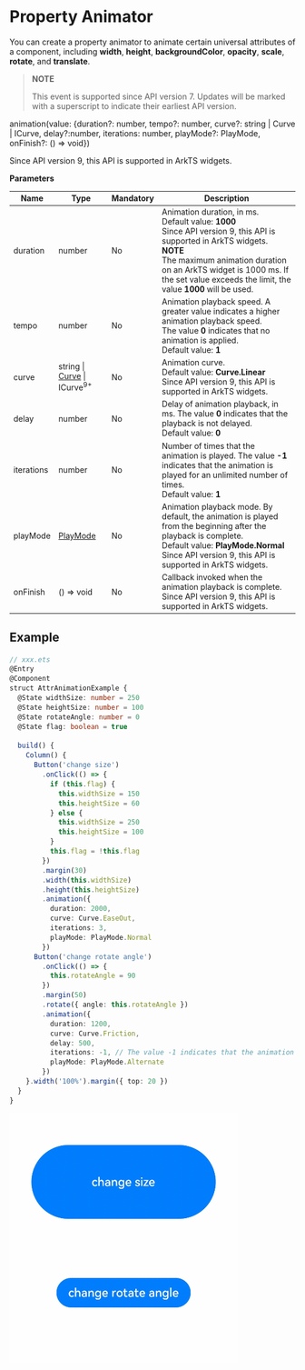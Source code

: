 # Property Animator

You can create a property animator to animate certain universal attributes of a component, including **width**, **height**, **backgroundColor**, **opacity**, **scale**, **rotate**, and **translate**.

> **NOTE**
>
> This event is supported since API version 7. Updates will be marked with a superscript to indicate their earliest API version.

animation(value: {duration?: number, tempo?: number, curve?: string | Curve | ICurve, delay?:number, iterations: number, playMode?: PlayMode, onFinish?: () => void})

Since API version 9, this API is supported in ArkTS widgets.

**Parameters**

| Name        | Type                                      | Mandatory   | Description                                                        |
| ---------- | ------------------------------------------| ---- | ------------------------------------------------------------ |
| duration   | number                                    | No   | Animation duration, in ms.<br>Default value: **1000**<br>Since API version 9, this API is supported in ArkTS widgets.<br>**NOTE**<br>The maximum animation duration on an ArkTS widget is 1000 ms. If the set value exceeds the limit, the value **1000** will be used. |
| tempo      | number                                    | No   | Animation playback speed. A greater value indicates a higher animation playback speed.<br>The value **0** indicates that no animation is applied.<br>Default value: **1**|
| curve      | string \| [Curve](ts-appendix-enums.md#curve) \| ICurve<sup>9+</sup> | No  | Animation curve.<br>Default value: **Curve.Linear**<br>Since API version 9, this API is supported in ArkTS widgets. |
| delay      | number                                    | No   | Delay of animation playback, in ms. The value **0** indicates that the playback is not delayed.<br>Default value: **0**  |
| iterations | number                                    | No   | Number of times that the animation is played. The value **-1** indicates that the animation is played for an unlimited number of times.<br>Default value: **1**|
| playMode   | [PlayMode](ts-appendix-enums.md#playmode) | No   | Animation playback mode. By default, the animation is played from the beginning after the playback is complete.<br>Default value: **PlayMode.Normal**<br>Since API version 9, this API is supported in ArkTS widgets.|
| onFinish   | () => void                                | No   | Callback invoked when the animation playback is complete.<br>Since API version 9, this API is supported in ArkTS widgets.|


## Example

```ts
// xxx.ets
@Entry
@Component
struct AttrAnimationExample {
  @State widthSize: number = 250
  @State heightSize: number = 100
  @State rotateAngle: number = 0
  @State flag: boolean = true

  build() {
    Column() {
      Button('change size')
        .onClick(() => {
          if (this.flag) {
            this.widthSize = 150
            this.heightSize = 60
          } else {
            this.widthSize = 250
            this.heightSize = 100
          }
          this.flag = !this.flag
        })
        .margin(30)
        .width(this.widthSize)
        .height(this.heightSize)
        .animation({
          duration: 2000,
          curve: Curve.EaseOut,
          iterations: 3,
          playMode: PlayMode.Normal
        })
      Button('change rotate angle')
        .onClick(() => {
          this.rotateAngle = 90
        })
        .margin(50)
        .rotate({ angle: this.rotateAngle })
        .animation({
          duration: 1200,
          curve: Curve.Friction,
          delay: 500,
          iterations: -1, // The value -1 indicates that the animation is played for an unlimited number of times.
          playMode: PlayMode.Alternate
        })
    }.width('100%').margin({ top: 20 })
  }
}
```

![animation](figures/animation.gif)
